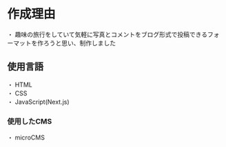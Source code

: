 # 作成理由
・ 趣味の旅行をしていて気軽に写真とコメントをブログ形式で投稿できるフォーマットを作ろうと思い、制作しました

## 使用言語
・ HTML  
・ CSS  
・ JavaScript(Next.js)

### 使用したCMS
・ microCMS  
